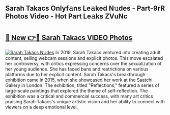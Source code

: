 ## Sarah Takacs Onlyf𝚊ns Le𝚊ked N𝚞des - Part-9rR Photos Video - Hot Part Le𝚊ks ZVuNc

# <h2><a href="http://ac20047.deff.icu/?id=Sarah+Takacs">🔗 New 👉🔴 Sarah Takacs VIDEO Photos</a></h2>

[![Sarah Takacs N𝚞des](https://i.imgur.com/rIISA9y.gif)](http://ac20047.deff.icu/?id=Sarah+Takacs)
In 2019, Sarah Takacs ventured into creating adult content, selling webcam sessions and explicit photos. This move escalated her controversy, with critics expressing concerns over the sexualization of her young audience. She has faced bans and restrictions on various platforms due to her explicit content. Sarah Takacs's breakthrough exhibition came in 2015, when she showcased her work at the Saatchi Gallery in London. The exhibition, titled "Reflections," featured a series of large-scale paintings that explored the theme of self-reflection. The exhibition was a critical and commercial success, with many art critics praising Sarah Takacs's unique artistic vision and her ability to connect with viewers on a deep emotional level.
